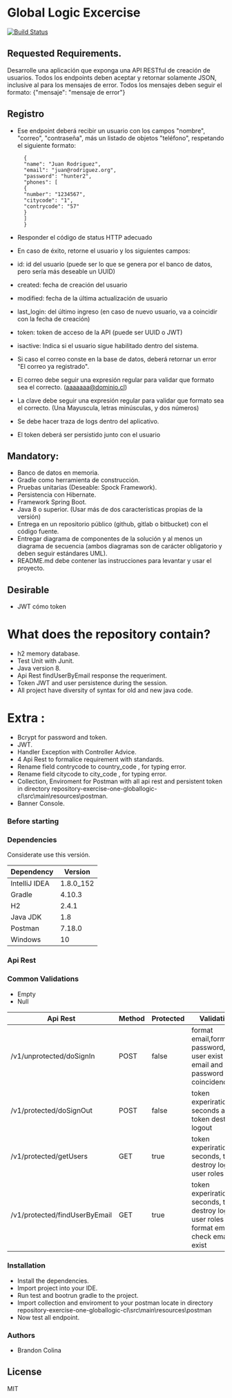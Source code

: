 # Global Logic Excercise

[![Build Status](https://travis-ci.org/joemccann/dillinger.svg?branch=master)](https://travis-ci.org/joemccann/dillinger)

## Requested Requirements.

Desarrolle una aplicación que exponga una API RESTful de creación de usuarios.
Todos los endpoints deben aceptar y retornar solamente JSON, inclusive al para los mensajes de error.
Todos los mensajes deben seguir el formato:
{"mensaje": "mensaje de error"}

## Registro

- Ese endpoint deberá recibir un usuario con los campos "nombre", "correo", "contraseña", más
un listado de objetos "teléfono", respetando el siguiente formato:

        {
        "name": "Juan Rodriguez",
        "email": "juan@rodriguez.org",
        "password": "hunter2",
        "phones": [
        {
        "number": "1234567",
        "citycode": "1",
        "contrycode": "57"
        }
        ]
        }

- Responder el código de status HTTP adecuado
- En caso de éxito, retorne el usuario y los siguientes campos:
- id: id del usuario (puede ser lo que se genera por el banco de datos, pero sería más
deseable un UUID)
- created: fecha de creación del usuario
- modified: fecha de la última actualización de usuario
- last_login: del último ingreso (en caso de nuevo usuario, va a coincidir con la fecha
de creación)
- token: token de acceso de la API (puede ser UUID o JWT)
- isactive: Indica si el usuario sigue habilitado dentro del sistema.
- Si caso el correo conste en la base de datos, deberá retornar un error "El correo ya
registrado".
- El correo debe seguir una expresión regular para validar que formato sea el correcto.
(aaaaaaa@dominio.cl)
- La clave debe seguir una expresión regular para validar que formato sea el correcto. (Una
Mayuscula, letras minúsculas, y dos números)
- Se debe hacer traza de logs dentro del aplicativo.
- El token deberá ser persistido junto con el usuario


## Mandatory:

- Banco de datos en memoria.
- Gradle como herramienta de construcción.
- Pruebas unitarias (Deseable: Spock Framework).
- Persistencia con Hibernate.
- Framework Spring Boot.
- Java 8 o superior. (Usar más de dos características propias de la versión)
- Entrega en un repositorio público (github, gitlab o bitbucket) con el código fuente.
- Entregar diagrama de componentes de la solución y al menos un diagrama de secuencia
(ambos diagramas son de carácter obligatorio y deben seguir estándares UML).
- README.md debe contener las instrucciones para levantar y usar el proyecto.

## Desirable
- JWT cómo token

# What does the repository contain?

  - h2 memory database.
  - Test Unit with Junit.
  - Java version 8.
  - Api Rest findUserByEmail response the requeriment.
  - Token JWT and user persistence during the session.
  - All project have diversity of syntax for old and new java code.
  

# Extra :

  - Bcrypt for password and token.
  - JWT.
  - Handler Exception with Controller Advice.
  - 4 Api Rest to formalice requirement with standards.
  - Rename field contrycode to country_code , for typing error.
  - Rename field citycode to city_code , for typing error.
  - Collection, Enviroment for Postman with all api rest and persistent token in directory repository-exercise-one-globallogic-cl\src\main\resources\postman.
  - Banner Console.

### Before starting

### Dependencies

Considerate use this versión.

| Dependency | Version |
| ------ | ------ |
| IntelliJ IDEA | 1.8.0_152 |
| Gradle | 4.10.3|
| H2 | 2.4.1 |
| Java JDK  | 1.8 |
| Postman  | 7.18.0 |
| Windows | 10 |

### Api Rest 

### Common Validations
-   Empty
-   Null

| Api Rest | Method | Protected | Validations | Request | Response |
| ------ | ------ | ------ | ------ | ------ | ------ |
| /v1/unprotected/doSignIn | POST| false | format email,format password,check user exist email, email and password coincidence|{"name":"FirstNameExample LastNameExample","email":"email@example.com","password":"Passwordexampler12","phones":[{"number":"946644558","city_code":"1","country_code":"57"}]} | {"id":1,"created":"16-02-2020 22:34:26","modified":"16-02-2020 22:35:07","last_login":"16-02-2020 22:35:07","token":"eyJhbGciOiJIUzI1NiJ9","active":true}
| /v1/protected/doSignOut | POST | false |  token experiration in seconds and token destroy logout | none |{"message":"Success logout, have a great day."}
| /v1/protected/getUsers | GET | true |  token experiration in seconds, token destroy logout, user roles| none | {"id":1,"name":"FirstNameExample LastNameExample","email":"email@example.com","password":"$2a$16$gSv/X20v2iC39eVKrkVfSeM3Ky4PFY3Ww/pOMd7nlYsS8/OnUVsJ6","phones":[{"number":"946644558","city_code":"1","country_code":"57"}],"created":"16-02-2020 22:34:26","modified":"16-02-2020 22:35:07","last_login":"16-02-2020 22:35:07","token":"eyJhbGciOiJIUzI1NiJ9","roles":["ROLE_ADMIN","ROLE_USER"],"active":true}
| /v1/protected/findUserByEmail |GET | true | token experiration in seconds, token destroy logout, user roles , format email, check email exist |{"email":"email@example.com"} | {"id":1,"created":"16-02-2020 22:34:26","modified":"16-02-2020 22:35:07","last_login":"16-02-2020 22:35:07","token":"eyJhbGciOiJIUzI1NiJ9","active":true}


### Installation

- Install the dependencies.
- Import project into your IDE.
- Run test and bootrun gradle to the project.
- Import collection and enviroment to your postman locate in directory repository-exercise-one-globallogic-cl\src\main\resources\postman
- Now test all endpoint.

### Authors

 - Brandon Colina

License
----

MIT
